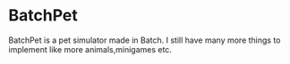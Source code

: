 # BatchPet
BatchPet is a pet simulator made in Batch. I still have many more things to implement like more animals,minigames etc.
